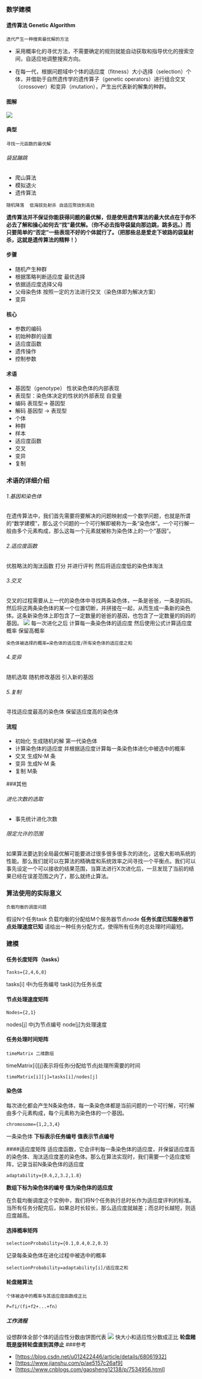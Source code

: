 ### 数学建模

#### 遗传算法 Genetic Algorithm
>
    迭代产生一种搜索最优解的方法
    
- 采用概率化的寻优方法，不需要确定的规则就能自动获取和指导优化的搜索空间，自适应地调整搜索方向。

- 在每一代，根据问题域中个体的适应度（fitness）大小选择（selection）个体，并借助于自然遗传学的遗传算子（genetic operators）进行组合交叉（crossover）和变异（mutation），产生出代表新的解集的种群。

#### 图解
![](https://upload-images.jianshu.io/upload_images/10386940-f6a0d1d8226405fa.jpg?imageMogr2/auto-orient/strip%7CimageView2/2/w/708/format/webp)

#### 典型
>
    寻找一元函数的最优解

###### 袋鼠蹦跳

- 爬山算法
- 模拟退火
- 遗传算法
>
    随机降落  低海拔处射杀 自适应聚拢到高处

**遗传算法并不保证你能获得问题的最优解，但是使用遗传算法的最大优点在于你不必去了解和操心如何去“找”最优解。（你不必去指导袋鼠向那边跳，跳多远。）而只要简单的“否定”一些表现不好的个体就行了。（把那些总是爱走下坡路的袋鼠射杀，这就是遗传算法的精粹！）**

#### 步骤
- 随机产生种群
- 根据策略判断适应度 最优选择
- 依据适应度选择父母 
-  父母染色体 按照一定的方法进行交叉（染色体即为解决方案）
- 变异

#### 核心
- 参数的编码
- 初始种群的设置
- 适应度函数
- 遗传操作
-  控制参数

#### 术语
- 基因型（genotype） 性状染色体的内部表现
- 表现型：染色体决定的性状的外部表现
自变量
- 编码
表现型-> 基因型
- 解码
基因型 -> 表现型
- 个体
- 种群
- 样本
- 适应度函数
- 交叉
- 变异
- 复制

### 术语的详细介绍
###### 1.基因和染色体
在遗传算法中，我们首先需要将要解决的问题映射成一个数学问题，也就是所谓的“数学建模”，那么这个问题的一个可行解即被称为一条“染色体”。一个可行解一般由多个元素构成，那么这每一个元素就被称为染色体上的一个“基因”。

######  2.适应度函数
优胜略汰的淘汰函数 打分 并进行评判 然后将适应度低的染色体淘汰

###### 3.交叉
交叉的过程需要从上一代的染色体中寻找两条染色体，一条是爸爸，一条是妈妈。然后将这两条染色体的某一个位置切断，并拼接在一起，从而生成一条新的染色体。这条新染色体上即包含了一定数量的爸爸的基因，也包含了一定数量的妈妈的基因。
![](img/cross.png)
每一次进化之后 计算每一条染色体的适应度 然后使用公式计算适应度概率 保留高概率

>
    染色体被选择的概率=染色体的适应度/所有染色体的适应度之和

###### 4.变异
随机选取 随机修改基因 引入新的基因

###### 5.复制
寻找适应度最高的染色体 保留适应度高的染色体

#### 流程
- 初始化 生成随机的解 第一代染色体
- 计算染色体的适应度 并根据适应度计算每一条染色体进化中被选中的概率
- 交叉 生成N-M 条
- 变异 生成N-M 条
- 复制 M条

###其他
###### 进化次数的选取
- 事先统计进化次数
###### 限定允许的范围
如果算法要达到全局最优解可能要进过很多很多很多次的进化，这极大影响系统的性能。那么我们就可以在算法的精确度和系统效率之间寻找一个平衡点。我们可以事先设定一个可以接收的结果范围，当算法进行X次进化后，一旦发现了当前的结果已经在误差范围之内了，那么就终止算法。

### 算法使用的实际意义
>
    负载均衡的调度问题

假设N个任务task 负载均衡的分配给M个服务器节点node **任务长度已知服务器节点处理速度已知** 请给出一种任务分配方式，使得所有任务的总处理时间最短。

### 建模

#### 任务长度矩阵（tasks）
>
    Tasks={2,4,6,8}
tasks[i] 中i为任务编号 task[i]为任务长度

#### 节点处理速度矩阵
>
    Nodes={2,1}
nodes[j] 中j为节点编号 node[j]为处理速度

#### 任务处理时间矩阵
>
    timeMatrix 二维数组
timeMatrix[i][j]表示将任务i分配给节点j处理所需要的时间 
>
    timeMatrix[i][j]=tasks[i]/nodes[j]

#### 染色体
每次进化都会产生N条染色体，每一条染色体都是当前问题的一个可行解，可行解由多个元素构成，每个元素称为染色体的一个基因。

> 
    chromosome={1,2,3,4}
一条染色体 **下标表示任务编号 值表示节点编号**

####适应度矩阵
适应度函数，它会评判每一条染色体的适应度，并保留适应度高的染色体、淘汰适应度差的染色体。那么在算法实现时，我们需要一个适应度矩阵，记录当前N条染色体的适应度

>
    adaptability={0.6,2,3.2,1.8}
**数组下标为染色体的编号 值为染色体的适应度**

在负载均衡调度这个实例中，我们将N个任务执行总时长作为适应度评判的标准。当所有任务分配完后，如果总时长较长，那么适应度就越差；而总时长越短，则适应度越高。

#### 选择概率矩阵
>
    selectionProbability={0.1,0.4,0.2,0.3}
记录每条染色体在进化过程中被选中的概率

>
    selectionProbability=adaptability[i]/适应度之和


#### 轮盘赌算法
>
    个体被选中的概率与其适应度函数成正比

>
    P=fi/(fi+f2+...+fn)

##### 工作流程
设想群体全部个体的适应性分数由饼图代表
![](https://images2017.cnblogs.com/blog/1141971/201709/1141971-20170917095755016-788881194.png)
快大小和适应性分数成正比 **轮盘赌既是旋转轮盘直到其停止**
###参考
- [https://blog.csdn.net/u012422446/article/details/68061932]
- [https://www.jianshu.com/p/ae5157c26af9]
- [https://www.cnblogs.com/gaosheng12138/p/7534956.html]


